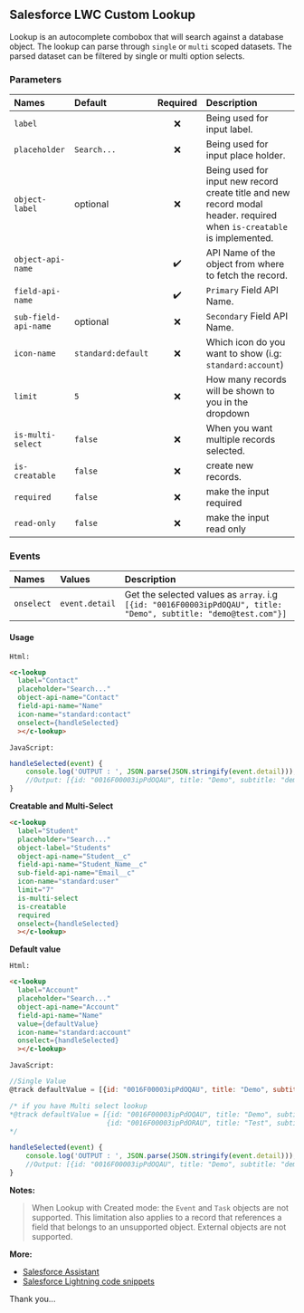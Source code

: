 ## Salesforce LWC Custom Lookup

Lookup is an autocomplete combobox that will search against a database object.
The lookup can parse through `single` or `multi` scoped datasets. The parsed dataset can be filtered by single or multi option selects.



### Parameters

| Names | Default | Required | Description |
| :--- | :--- | :---: | :--- |
| `label` |  |  :x: | Being used for input label. |
| `placeholder` | `Search...` | :x: | Being used for input place holder. |
| `object-label` | optional | :x: | Being used for input new record create title and new record modal header. required when `is-creatable` is implemented.|
| `object-api-name` |  | :heavy_check_mark: | API Name of the object from where to fetch the record. |
| `field-api-name` |  | :heavy_check_mark: | `Primary` Field API Name.  |
| `sub-field-api-name` | optional | :x: | `Secondary` Field API Name. |
| `icon-name` | `standard:default` | :x: | Which icon do you want to show (i.g: `standard:account`)  |
| `limit` | `5` | :x: | How many records will be shown to you in the dropdown |
| `is-multi-select` | `false` | :x: | When you want multiple records selected. |
| `is-creatable` | `false` | :x: | create new records.|
| `required` | `false` | :x: | make the input required |
| `read-only` | `false` | :x: | make the input read only |

### Events

| Names | Values  | Description |
| :--- | :--- | :--- |
| `onselect` | `event.detail` | Get the selected values ​​as `array`. i.g `[{id: "0016F00003ipPdOQAU", title: "Demo", subtitle: "demo@test.com"}]`|



#### Usage

`Html:`

```html
<c-lookup
  label="Contact"
  placeholder="Search..."
  object-api-name="Contact"
  field-api-name="Name"
  icon-name="standard:contact"
  onselect={handleSelected}
  ></c-lookup>
```
`JavaScript:`

```js
handleSelected(event) {
    console.log('OUTPUT : ', JSON.parse(JSON.stringify(event.detail)));
    //Output: [{id: "0016F00003ipPdOQAU", title: "Demo", subtitle: "demo@test.com"}]
}
```


**Creatable and Multi-Select**

```html
<c-lookup
  label="Student"
  placeholder="Search..."
  object-label="Students"
  object-api-name="Student__c"
  field-api-name="Student_Name__c"
  sub-field-api-name="Email__c"
  icon-name="standard:user"
  limit="7"
  is-multi-select
  is-creatable
  required
  onselect={handleSelected}
  ></c-lookup>
```

**Default value**

`Html:`

```html
<c-lookup
  label="Account"
  placeholder="Search..."
  object-api-name="Account"
  field-api-name="Name"
  value={defaultValue}
  icon-name="standard:account"
  onselect={handleSelected}
  ></c-lookup>
```

`JavaScript:`

```js
//Single Value
@track defaultValue = [{id: "0016F00003ipPdOQAU", title: "Demo", subtitle: "demo@test.com"}];

/* if you have Multi select lookup
*@track defaultValue = [{id: "0016F00003ipPdOQAU", title: "Demo", subtitle: "demo@test.com"},
                        {id: "0016F00003ipPdORAU", title: "Test", subtitle: "test@test.com"}];
*/

handleSelected(event) {
    console.log('OUTPUT : ', JSON.parse(JSON.stringify(event.detail)));
    //Output: [{id: "0016F00003ipPdOQAU", title: "Demo", subtitle: "demo@test.com"}]
}
```

**Notes:**

>When Lookup with Created mode: the `Event` and `Task` objects are not supported. This limitation also applies to a record that references a field that belongs to an unsupported object.
External objects are not supported.

**More:**

 * [Salesforce Assistant](https://chrome.google.com/webstore/detail/salesforce-assistant/acpngnlieelljdlljmenkagbonaicccj)
 * [Salesforce Lightning code snippets](https://marketplace.visualstudio.com/items?itemName=Nik-Creation.lwc-salesforce)

Thank you...
